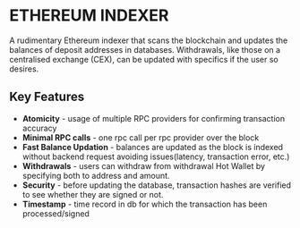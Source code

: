# ETHEREUM INDEXER
A rudimentary Ethereum indexer that scans the blockchain and updates the balances of deposit addresses in databases. Withdrawals, like those on a centralised exchange (CEX), can be updated with specifics if the user so desires.

## Key Features
* **Atomicity** - usage of multiple RPC providers for confirming transaction accuracy
* **Minimal RPC calls** - one rpc call per rpc provider over the block
* **Fast Balance Updation** - balances are updated as the block is indexed without backend request avoiding issues(latency, transaction error, etc.)
* **Withdrawals** - users can withdraw from withdrawal Hot Wallet by specifying both to address and amount.
* **Security** - before updating the database, transaction hashes are verified to see whether they are signed or not.
* **Timestamp** - time record in db for which the transaction has been processed/signed